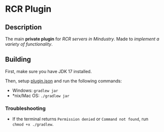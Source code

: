 # RCR Plugin
## Description
The main **private plugin** for *RCR servers in Mindustry*. Made to *implement a variety of functionality*.

## Building
First, make sure you have JDK 17 installed.

Then, setup [plugin.json](assets/plugin.json) and run the following commands:
* Windows: `gradlew jar`
* *nix/Mac OS: `./gradlew jar`

### Troubleshooting

* If the terminal returns `Permission denied` or `Command not found`, run `chmod +x ./gradlew`.
